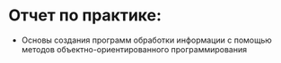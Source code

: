 # Отчет по практике:
* Основы создания программ обработки информации с помощью методов объектно-ориентированного программирования

